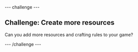 --- challenge ---
## Challenge: Create more resources
Can you add more resources and crafting rules to your game?

--- /challenge ---